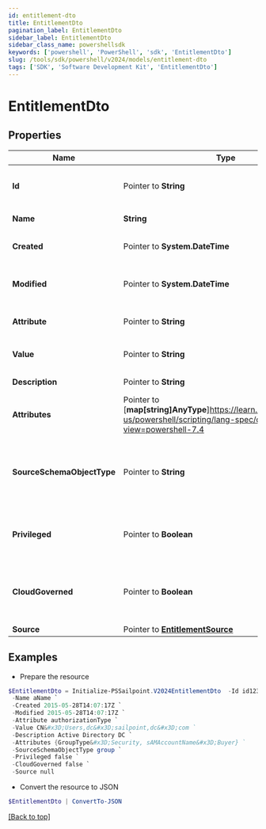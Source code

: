 ```yaml
---
id: entitlement-dto
title: EntitlementDto
pagination_label: EntitlementDto
sidebar_label: EntitlementDto
sidebar_class_name: powershellsdk
keywords: ['powershell', 'PowerShell', 'sdk', 'EntitlementDto'] 
slug: /tools/sdk/powershell/v2024/models/entitlement-dto
tags: ['SDK', 'Software Development Kit', 'EntitlementDto']
---
```



# EntitlementDto

## Properties

Name | Type | Description | Notes
------------ | ------------- | ------------- | -------------
**Id** |  Pointer to **String** | System-generated unique ID of the Object | [optional] [readonly] 
**Name** |  **String** | Name of the Object | [required]
**Created** |  Pointer to **System.DateTime** | Creation date of the Object | [optional] [readonly] 
**Modified** |  Pointer to **System.DateTime** | Last modification date of the Object | [optional] [readonly] 
**Attribute** |  Pointer to **String** | Name of the entitlement attribute | [optional] 
**Value** |  Pointer to **String** | Raw value of the entitlement | [optional] 
**Description** |  Pointer to **String** | Entitlment description | [optional] 
**Attributes** |  Pointer to [**map[string]AnyType**]https://learn.microsoft.com/en-us/powershell/scripting/lang-spec/chapter-04?view=powershell-7.4 | Entitlement attributes | [optional] 
**SourceSchemaObjectType** |  Pointer to **String** | Schema objectType on the given application that maps to an Account Group | [optional] 
**Privileged** |  Pointer to **Boolean** | Determines if this Entitlement is privileged. | [optional] 
**CloudGoverned** |  Pointer to **Boolean** | Determines if this Entitlement is goverened in the cloud. | [optional] 
**Source** |  Pointer to [**EntitlementSource**](entitlement-source) |  | [optional] 

## Examples

- Prepare the resource
```powershell
$EntitlementDto = Initialize-PSSailpoint.V2024EntitlementDto  -Id id12345 `
 -Name aName `
 -Created 2015-05-28T14:07:17Z `
 -Modified 2015-05-28T14:07:17Z `
 -Attribute authorizationType `
 -Value CN&#x3D;Users,dc&#x3D;sailpoint,dc&#x3D;com `
 -Description Active Directory DC `
 -Attributes {GroupType&#x3D;Security, sAMAccountName&#x3D;Buyer} `
 -SourceSchemaObjectType group `
 -Privileged false `
 -CloudGoverned false `
 -Source null
```

- Convert the resource to JSON
```powershell
$EntitlementDto | ConvertTo-JSON
```


[[Back to top]](#) 

